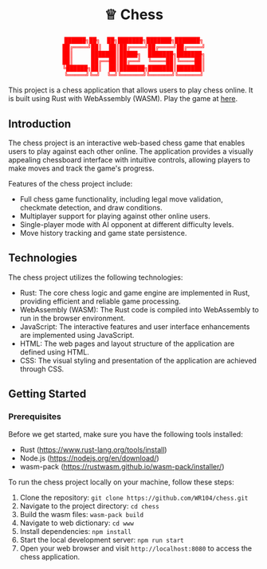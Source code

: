 # <p align="center"> ♕ Chess </p>

<div align="center">                            
<span style="color: red">

```
██████╗██╗  ██╗███████╗███████╗███████╗
██╔════╝██║  ██║██╔════╝██╔════╝██╔════╝
██║     ███████║█████╗  ███████╗███████╗
██║     ██╔══██║██╔══╝  ╚════██║╚════██║
╚██████╗██║  ██║███████╗███████║███████║
╚═════╝╚═╝  ╚═╝╚══════╝╚══════╝╚══════╝
```

</span>
 </div>

This project is a chess application that allows users to play chess online. It is built using Rust with WebAssembly (WASM). Play the game at [here](https://mikej.site/chess/).


## Introduction

The chess project is an interactive web-based chess game that enables users to play against each other online. The application provides a visually appealing chessboard interface with intuitive controls, allowing players to make moves and track the game's progress.

Features of the chess project include:
- Full chess game functionality, including legal move validation, checkmate detection, and draw conditions.
- Multiplayer support for playing against other online users.
- Single-player mode with AI opponent at different difficulty levels.
- Move history tracking and game state persistence.

## Technologies

The chess project utilizes the following technologies:

- Rust: The core chess logic and game engine are implemented in Rust, providing efficient and reliable game processing.
- WebAssembly (WASM): The Rust code is compiled into WebAssembly to run in the browser environment.
- JavaScript: The interactive features and user interface enhancements are implemented using JavaScript.
- HTML: The web pages and layout structure of the application are defined using HTML.
- CSS: The visual styling and presentation of the application are achieved through CSS.

## Getting Started

### Prerequisites

Before we get started, make sure you have the following tools installed:

- Rust (https://www.rust-lang.org/tools/install)
- Node.js (https://nodejs.org/en/download/)
- wasm-pack (https://rustwasm.github.io/wasm-pack/installer/)

To run the chess project locally on your machine, follow these steps:

1. Clone the repository: `git clone https://github.com/WR104/chess.git`
2. Navigate to the project directory: `cd chess`
3. Build the wasm files: `wasm-pack build`
4. Navigate to web dictionary: `cd www`
5. Install dependencies: `npm install`
6. Start the local development server: `npm run start`
7. Open your web browser and visit `http://localhost:8080` to access the chess application.


